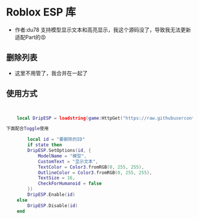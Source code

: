 # Roblox ESP 库
- 作者:du78
支持模型显示文本和高亮显示，我这个源码没了，导致我无法更新适配Part的😡

## 删除列表
- 这里不用管了，我合并在一起了

## 使用方式

```lua


    local DripESP = loadstring(game:HttpGet("https://raw.githubusercontent.com/DevSloPo/Drip_ESP/refs/heads/main/DripEsp_library.lua"))()

下面配合Toggle使用

        local id = "要删除的ID"
        if state then
        DripESP.SetOptions(id, {
            ModelName = "模型",
            CustomText = "显示文本",
            TextColor = Color3.fromRGB(0, 255, 255),
            OutlineColor = Color3.fromRGB(0, 255, 255),
            TextSize = 16,
            CheckForHumanoid = false
        })
        DripESP.Enable(id)
    else
        DripESP.Disable(id)
    end
